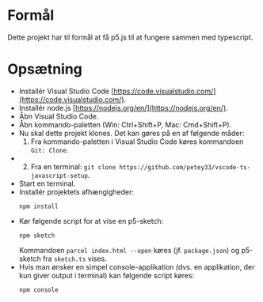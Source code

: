 # Formål

Dette projekt har til formål at få p5.js til at fungere sammen med typescript.

# Opsætning

- Installér Visual Studio Code [https://code.visualstudio.com/](https://code.visualstudio.com/).
- Installér node.js [https://nodejs.org/en/](https://nodejs.org/en/).
- Åbn Visual Studio Code.
- Åbn kommando-paletten (Win: Ctrl+Shift+P, Mac: Cmd+Shift+P).
- Nu skal dette projekt klones. Det kan gøres på en af følgende måder:
  1) Fra kommando-paletten i Visual Studio Code køres kommandoen `Git: Clone`.
- 2) Fra en terminal: `git clone https://github.com/petey33/vscode-ts-javascript-setup`.
- Start en terminal.
- Installér projektets afhængigheder:
  ```
  npm install
  ```
- Kør følgende script for at vise en p5-sketch:
  ```
  npm sketch
  ```
  Kommandoen `parcel index.html --open` køres (jf. `package.json`) og p5-sketch fra `sketch.ts` vises.
- Hvis man ønsker en simpel console-applikation (dvs. en applikation, der kun giver output i terminal) kan følgende script køres:
  ```
  npm console
  ```
